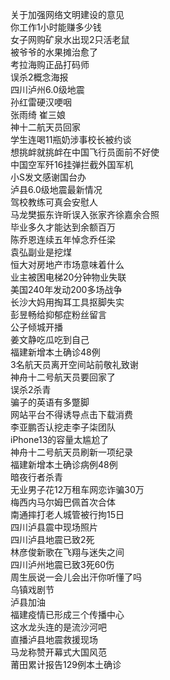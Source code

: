 关于加强网络文明建设的意见  
你工作1小时能赚多少钱  
女子网购矿泉水出现2只活老鼠  
被爷爷的水果摊治愈了  
考拉海购正品打码师  
误杀2概念海报  
四川泸州6.0级地震  
孙红雷硬汉哽咽  
张雨绮 崔三娘  
神十二航天员回家  
学生连喝11瓶奶涉事校长被约谈  
想挑衅就挑衅在中国飞行员面前不好使  
中国空军歼16挂弹拦截外国军机  
小S发文感谢国台办  
泸县6.0级地震最新情况  
驾校教练可真会安慰人  
马龙樊振东许昕误入张家齐徐嘉余合照  
毕业多久才能达到余额百万  
陈乔恩连续五年悼念乔任梁  
袁弘副业是挖煤  
恒大对房地产市场意味着什么  
业主被困电梯20分钟物业失联  
美国240年发动200多场战争  
长沙大妈用掏耳工具抠脚失实  
彭昱畅给抑郁症粉丝留言  
公子倾城开播  
姜文静吃瓜吃到自己  
福建新增本土确诊48例  
3名航天员离开空间站前敬礼致谢  
神舟十二号航天员要回家了  
误杀2杀青  
骗子的英语有多蹩脚  
网站平台不得诱导点击下载消费  
李亚鹏否认挖走李子柒团队  
iPhone13的容量太尴尬了  
神舟十二号航天员刷新一项纪录  
福建新增本土确诊病例48例  
暗夜行者杀青  
无业男子花12万租车网恋诈骗30万  
梅西内马尔姆巴佩首次合体  
南通摔打老人城管被行拘15日  
四川泸县震中现场照片  
四川泸县地震已致2死  
林彦俊新歌在飞翔与迷失之间  
四川泸州地震已致3死60伤  
周生辰说一会儿会出汗你听懂了吗  
乌镇戏剧节  
泸县加油  
福建疫情已形成三个传播中心  
这水龙头连的是流沙河吧  
直播泸县地震救援现场  
马龙称赞开幕式大国风范  
莆田累计报告129例本土确诊  
